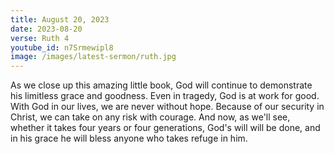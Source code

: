 ```yaml
---
title: August 20, 2023
date: 2023-08-20
verse: Ruth 4
youtube_id: n7Srmewipl8
image: /images/latest-sermon/ruth.jpg
---
```

As we close up this amazing little book, God will continue to demonstrate his limitless grace and goodness.  Even in tragedy, God is at work for good.  With God in our lives, we are never without hope.  Because of our security in Christ, we can take on any risk with courage.  And now, as we'll see, whether it takes four years or four generations, God's will will be done, and in his grace he will bless anyone who takes refuge in him.
